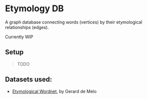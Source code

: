 # Etymology DB

A graph database connecting words (vertices) by their etymological relationships (edges).

Currently WIP

## Setup

> TODO

## Datasets used:

- [Etymological Wordnet](http://etym.org/), by Gerard de Melo
